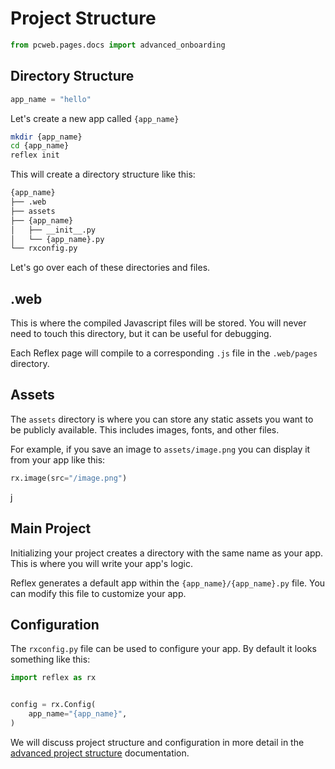 # Project Structure

```python exec
from pcweb.pages.docs import advanced_onboarding
```

## Directory Structure

```python exec
app_name = "hello"
```

Let's create a new app called `{app_name}`

```bash
mkdir {app_name}
cd {app_name}
reflex init
```

This will create a directory structure like this:

```bash
{app_name}
├── .web
├── assets
├── {app_name}
│   ├── __init__.py
│   └── {app_name}.py
└── rxconfig.py
```

Let's go over each of these directories and files.

## .web

This is where the compiled Javascript files will be stored. You will never need to touch this directory, but it can be useful for debugging.

Each Reflex page will compile to a corresponding `.js` file in the `.web/pages` directory.

## Assets

The `assets` directory is where you can store any static assets you want to be publicly available. This includes images, fonts, and other files.

For example, if you save an image to `assets/image.png` you can display it from your app like this:

```python
rx.image(src="/image.png")
```
j
## Main Project

Initializing your project creates a directory with the same name as your app. This is where you will write your app's logic.

Reflex generates a default app within the `{app_name}/{app_name}.py` file. You can modify this file to customize your app.

## Configuration

The `rxconfig.py` file can be used to configure your app. By default it looks something like this:

```python
import reflex as rx


config = rx.Config(
    app_name="{app_name}",
)
```

We will discuss project structure and configuration in more detail in the [advanced project structure]({advanced_onboarding.code_structure.path}) documentation.